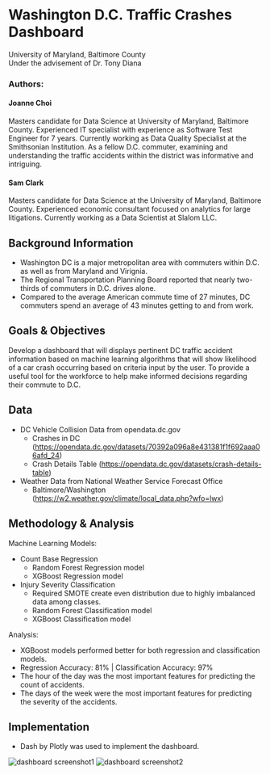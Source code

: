 # Washington D.C. Traffic Crashes Dashboard
University of Maryland, Baltimore County 
<br>
Under the advisement of Dr. Tony Diana 

### Authors:
#### Joanne Choi
Masters candidate for Data Science at University of Maryland, Baltimore County. Experienced IT specialist with experience as Software Test Engineer for 7 years. Currently working as Data Quality Specialist at the Smithsonian Institution. As a fellow D.C. commuter, examining and understanding the traffic accidents within the district was informative and intriguing.
#### Sam Clark
Masters candidate for Data Science at the University of Maryland, Baltimore County. Experienced economic consultant focused on analytics for large litigations. Currently working as a Data Scientist at Slalom LLC.

## Background Information
- Washington DC is a major metropolitan area with commuters within D.C. as well as from Maryland and Virignia. 
- The Regional Transportation Planning Board reported that nearly two-thirds of commuters in D.C. drives alone. 
- Compared to the average American commute time of 27 minutes, DC commuters spend an average of 43 minutes getting to and from work. 

## Goals & Objectives
Develop a dashboard that will displays pertinent DC traffic accident information based on machine learning algorithms that will show likelihood of a car crash occurring based on criteria input by the user. To provide a useful tool for the workforce to help make informed decisions regarding their commute to D.C.

## Data
- DC Vehicle Collision Data from opendata.dc.gov
  - Crashes in DC (https://opendata.dc.gov/datasets/70392a096a8e431381f1f692aaa06afd_24)
  - Crash Details Table (https://opendata.dc.gov/datasets/crash-details-table)
- Weather Data from National Weather Service Forecast Office
  - Baltimore/Washington (https://w2.weather.gov/climate/local_data.php?wfo=lwx)

## Methodology & Analysis
Machine Learning Models:
- Count Base Regression
  - Random Forest Regression model
  - XGBoost Regression model
- Injury Severity Classification
    - Required SMOTE create even distribution due to highly imbalanced data among classes.
  - Random Forest Classification model
  - XGBoost Classification model

Analysis:
- XGBoost models performed better for both regression and classification models.
 - Regression Accuracy: 81%   |   Classification Accuracy: 97%
- The hour of the day was the most important features for predicting the count of accidents.
- The days of the week were the most important features for predicting the severity of the accidents.
  
## Implementation
- Dash by Plotly was used to implement the dashboard. 

![dashboard screenshot1](https://github.com/joannechoi/DC_Traffic_Crashes/blob/main/4.%20Dashboard/assets/dashboard_1.gif)
![dashboard screenshot2](https://github.com/joannechoi/DC_Traffic_Crashes/blob/main/4.%20Dashboard/assets/dashboard_2.gif)
